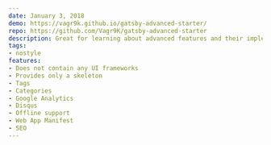 ```yaml
---
date: January 3, 2018
demo: https://vagr9k.github.io/gatsby-advanced-starter/
repo: https://github.com/Vagr9K/gatsby-advanced-starter
description: Great for learning about advanced features and their implementations
tags:
- nostyle
features:
- Does not contain any UI frameworks
- Provides only a skeleton
- Tags
- Categories
- Google Analytics
- Disqus
- Offline support
- Web App Manifest
- SEO
---
```

